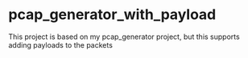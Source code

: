 # pcap_generator_with_payload
This project is based on my pcap_generator project, but this supports adding payloads to the packets
